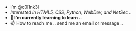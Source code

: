 - I’m @c0l1nk3l<i>
- Interested in HTML5, CSS, Python, WebDev, and NetSec ..</i><b>
- 🌱 I’m currently learning to learn ..</b>
- 📫 How to reach me .. send me an email or message .. 

<!---
c0l1nk3l/c0l1nk3l is a ✨ special ✨ repository because its `README.md` (this file) appears on your GitHub profile.
You can click the Preview link to take a look at your changes.
--->
